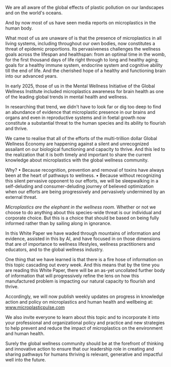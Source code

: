 We are all aware of the global effects of plastic pollution on our landscapes and on the world's oceans.

And by now most of us have seen media reports on microplastics in the human body.

What most of us are unaware of is that the presence of microplastics in all living systems, including throughout our own bodies, now constitutes a threat of epidemic proportions. Its pervasiveness challenges the wellness goals across the lifespan and healthspan: from an optimal time in the womb, for the first thousand days of life right through to long and healthy aging; goals for a healthy immune system, endocrine system and cognitive ability till the end of life. And the cherished hope of a healthy and functioning brain into our advanced years.

In early 2025, those of us in the Mental Wellness Initiative of the Global Wellness Institute included microplastics awareness for brain health as one of the leading global trends in mental health and wellness.

In researching that trend, we didn't have to look far or dig too deep to find an abundance of evidence that microplastic presence in our brains and organs and even in reproductive systems and in foetal growth now constitute a substantial threat to the human species and its ability to flourish and thrive.  

We came to realise that all of the efforts of the multi-trillion dollar Global Wellness Economy are happening against a silent and unrecognized assailant on our biological functioning and capacity to thrive. And this led to the realization that it is both timely and important to share the current knowledge about microplastics with the global wellness community. 

Why?
•	Because recognition, prevention and removal of toxins have always been at the heart of pathways to wellness. 
•	Because without recognizing this silent pervasive opponent to our efforts, we will be sleepwalking in a self-deluding and consumer-deluding journey of believed optimization when our efforts are being progressively and pervasively undermined by an external threat. 

_Microplastics are the elephant in the wellness room._ Whether or not we choose to do anything about this species-wide threat is our individual and corporate choice. But this is a choice that should be based on being fully informed rather than by sailing along in ignorance. 

In this White Paper we have waded through mountains of information and evidence, assisted in this by AI, and have focused in on those dimensions that are of importance to wellness lifestyles, wellness practitioners and educators, and to the global wellness industry.

One thing that we have learned is that there is a fire hose of information on this topic cascading out every week. And this means that by the time you are reading this White Paper, there will be an as-yet uncollated further body of information that will progressively refine the lens on how this manufactured problem is impacting our natural capacity to flourish and thrive. 

Accordingly, we will now publish weekly updates on progress in knowledge action and policy on microplastics and human health and wellbeing at: www.microplasticpulse.com

We also invite everyone to learn about this topic and to incorporate it into your professional and organizational policy and practice and new strategies to help prevent and reduce the impact of microplastics on the environment and human health. 

Surely the global wellness community should be at the forefront of thinking and innovative action to ensure that our leadership role in creating and sharing pathways for humans thriving is relevant, generative and impactful well into the future.
